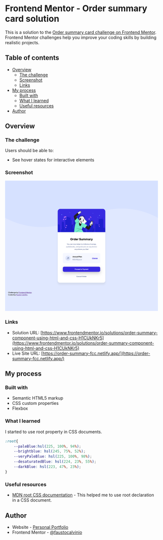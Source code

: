 
# Frontend Mentor - Order summary card solution

This is a solution to the [Order summary card challenge on Frontend Mentor](https://www.frontendmentor.io/challenges/order-summary-component-QlPmajDUj). Frontend Mentor challenges help you improve your coding skills by building realistic projects. 

## Table of contents

- [Overview](#overview)
  - [The challenge](#the-challenge)
  - [Screenshot](#screenshot)
  - [Links](#links)
- [My process](#my-process)
  - [Built with](#built-with)
  - [What I learned](#what-i-learned)
  - [Useful resources](#useful-resources)
- [Author](#author)



## Overview

### The challenge

Users should be able to:

- See hover states for interactive elements

### Screenshot

![](./screenshots/order-summary-fcc.netlify.app_.png)


### Links

- Solution URL: [https://www.frontendmentor.io/solutions/order-summary-component-using-html-and-css-H1CUkNKr5](https://www.frontendmentor.io/solutions/order-summary-component-using-html-and-css-H1CUkNKr5)
- Live Site URL: [https://order-summary-fcc.netlify.app/](https://order-summary-fcc.netlify.app/)

## My process

### Built with

- Semantic HTML5 markup
- CSS custom properties
- Flexbox

### What I learned

I started to use root property in CSS documents.


```css
:root{
    --paleBlue:hsl(225, 100%, 94%);
    --brightblue: hsl(245, 75%, 52%);
    --veryPaleBlue: hsl(225, 100%, 98%);
    --desaturatedBlue: hsl(224, 23%, 55%);
    --darkBlue: hsl(223, 47%, 23%);
}

```


### Useful resources

- [MDN root CSS documentation](https://developer.mozilla.org/es/docs/Web/CSS/:root) - This helped me to use root declaration in a CSS document.


## Author

- Website - [Personal Portfolio](https://faustocalvinio.netlify.app/)
- Frontend Mentor - [@faustocalvinio](https://www.frontendmentor.io/profile/faustocalvinio)
